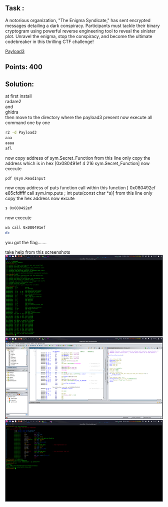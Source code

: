 ## Task :

A notorious organization, "The Enigma Syndicate," has sent encrypted messages detailing a dark conspiracy. Participants must tackle their binary cryptogram using powerful reverse engineering tool to reveal the sinister plot. Unravel the enigma, stop the conspiracy, and become the ultimate codebreaker in this thrilling CTF challenge!

[Payload3](Resources%20provided/Payload3)

## Points: 400

## Solution:
at first install <br>radare2 </br> and <br>ghidra</br> then move to the directory where the payload3 present
now execute all command one by one
```bash
r2 -d Payload3
aaa
aaaa
afl
```
now copy address of sym.Secret_Function  from this line only copy the address which is in hex [0x080491ef    4 216          sym.Secret_Function]
now execute
```bash
pdf @sym.ReadInput
```
now copy address of puts function call within this function [  0x080492ef      e85cfdffff     call sym.imp.puts           ; int puts(const char *s)] from this line only copy the hex address
now excute
```bash 
s 0x080492ef 
```
now execute 
```bash
wa call 0x080491ef
dc
```
you got the flag.......

take help from this screenshots
![radare2 page](screenshot_for_binary_flow_manipulation/Screenshot_2024-01-16_17_35_43.png)
![ghidra page after analysis](screenshot_for_binary_flow_manipulation/Screenshot_2024-01-16_17_40_44.png)
![flag](screenshot_for_binary_flow_manipulation/Screenshot_2024-01-16_17_45_58.png)